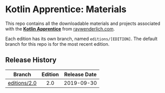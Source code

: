 # Kotlin Apprentice: Materials

This repo contains all the downloadable materials and projects associated with the **[Kotlin Apprentice](https://store.raywenderlich.com/products/kotlin-apprentice)** from [raywenderlich.com](https://www.raywenderlich.com).

Each edition has its own branch, named `editions/[EDITION]`. The default branch for this repo is for the most recent edition.

## Release History

| Branch                                                                          | Edition | Release Date |
| ------------------------------------------------------------------------------- |:-------:|:------------:|
| [editions/2.0](https://github.com/raywenderlich/ka-materials/tree/editions/2.0) | 2.0     | 2019-09-30   |

